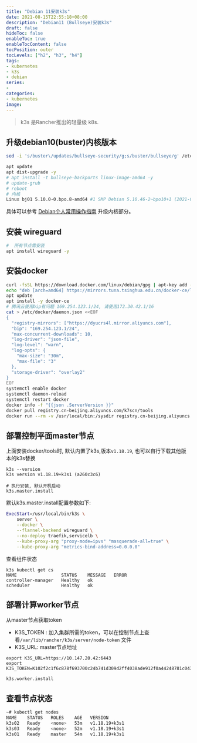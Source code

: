 ```yaml
---
title: "Debian 11安装k3s"
date: 2021-08-15T22:55:18+08:00
description: "Debian11 (Bullseye)安装k3s"
draft: false
hideToc: false
enableToc: true
enableTocContent: false
tocPosition: outer
tocLevels: ["h2", "h3", "h4"]
tags: 
- kubernetes
- k3s
- debian
series:
-
categories: 
- kubernetes
image:
---
```


> k3s 是Rancher推出的轻量级 k8s.

## 升级debian10(buster)内核版本

```bash
sed -i 's/buster\/updates/bullseye-security/g;s/buster/bullseye/g' /etc/apt/sources.list

apt update
apt dist-upgrade -y
# apt install -t bullseye-backports linux-image-amd64 -y
# update-grub
# reboot
# 内核
Linux bj01 5.10.0-0.bpo.8-amd64 #1 SMP Debian 5.10.46-2~bpo10+1 (2021-07-22) x86_64 GNU/Linux
```

具体可以参考 [Debian个人常用操作指南](/posts/debian-op/) 升级内核部分。

## 安装 wireguard

```bash
#  所有节点需安装
apt install wireguard -y
```

## 安装docker

```bash
curl -fsSL https://download.docker.com/linux/debian/gpg | apt-key add -
echo "deb [arch=amd64] https://mirrors.tuna.tsinghua.edu.cn/docker-ce/linux/debian bullseye stable" | tee /etc/apt/sources.list.d/docker.list
apt update
apt install -y docker-ce
# 腾讯云使用bip有问题 169.254.123.1/24, 请使用172.30.42.1/16
cat > /etc/docker/daemon.json <<EOF
{
  "registry-mirrors": ["https://dyucrs4l.mirror.aliyuncs.com"],
  "bip": "169.254.123.1/24",
  "max-concurrent-downloads": 10,
  "log-driver": "json-file",
  "log-level": "warn",
  "log-opts": {
    "max-size": "30m",
    "max-file": "3"
  },
  "storage-driver": "overlay2"
}
EOF
systemctl enable docker
systemctl daemon-reload
systemctl restart docker
docker info -f "{{json .ServerVersion }}"
docker pull registry.cn-beijing.aliyuncs.com/k7scn/tools
docker run --rm -v /usr/local/bin:/sysdir registry.cn-beijing.aliyuncs.com/k7scn/tools tar zxf /pkg.tgz -C /sysdir

```

## 部署控制平面master节点

上面安装docker/tools时, 默认内置了k3s,版本`v1.18.19`, 也可以自行下载其他版本的k3s替换

```
k3s --version
k3s version v1.18.19+k3s1 (a260c3c6)

# 执行安装, 默认开机启动
k3s.master.install
```

默认k3s.master.install配置参数如下:

```bash
ExecStart=/usr/local/bin/k3s \
    server \
    --docker \
    --flannel-backend wireguard \
    --no-deploy traefik,servicelb \
    --kube-proxy-arg "proxy-mode=ipvs" "masquerade-all=true" \
    --kube-proxy-arg "metrics-bind-address=0.0.0.0"
```

查看组件状态

```
k3s kubectl get cs
NAME                 STATUS    MESSAGE   ERROR
controller-manager   Healthy   ok
scheduler            Healthy   ok
```


## 部署计算worker节点

从master节点获取token

- K3S_TOKEN : 加入集群所需的token，可以在控制节点上查看`/var/lib/rancher/k3s/server/node-token` 文件
- K3S_URL: master节点地址

```
export K3S_URL=https://10.147.20.42:6443
export K3S_TOKEN=K102f2c1f6c878f693700c24b741d309d2ff4038ade912f0a44248781c04376e878::server:bc39d44d89042011b985f267eebe2b2f

k3s.worker.install
```

## 查看节点状态

```bash
~# kubectl get nodes
NAME    STATUS   ROLES    AGE   VERSION
k3s02   Ready    <none>   53m   v1.18.19+k3s1
k3s03   Ready    <none>   52m   v1.18.19+k3s1
k3s01   Ready    master   54m   v1.18.19+k3s1
```
